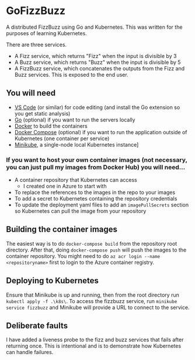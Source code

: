 # GoFizzBuzz
A distributed FizzBuzz using Go and Kubernetes. This was written for the purposes of learning Kubernetes.

There are three services.
* A Fizz service, which returns "Fizz" when the input is divisible by 3
* A Buzz service, which returns "Buzz" when the input is divisible by 5
* A FizzBuzz service, which concatenates the outputs from the Fizz and Buzz services. This is exposed to the end user.

## You will need

* [VS Code](https://code.visualstudio.com/) (or similar) for code editing (and install the Go extension so you get static analysis)
* [Go](https://golang.org/) (optional) if you want to run the servers locally
* [Docker](https://www.docker.com/) to build the containers
* [Docker Compose](https://docs.docker.com/compose/) (optional) if you want to run the application outside of Kubernetes (one container per service)
* [Minikube](https://minikube.sigs.k8s.io/docs/start/), a single-node local Kubernetes instance]

### If you want to host your own container images (not necessary, you can just pull my images from Docker Hub) you will need...
* A container repository that Kubernetes can access
    * I created one in Azure to start with
* To replace the references to the images in the repo to your images
* To add a secret to Kubernetes containing the repository credentials
* To update the deployment yaml files to add an `imagePullSecrets` section so Kubernetes can pull the image from your repository

## Building the container images
The easiest way is to do `docker-compose build` from the repository root directory. After that, doing `docker-compose push` will push the images to the container repository. You might need to do `az acr login --name <repositoryname>` first to login to the Azure container registry.

## Deploying to Kubernetes
Ensure that Minikube is up and running, then from the root directory run `kubectl apply -f .\k8s\`. To access the fizzbuzz service, run `minikube service fizzbuzz` and Minikube will provide a URL to connect to the service.

## Deliberate faults
I have added a liveness probe to the fizz and buzz services that fails after returning once. This is intentional and is to demonstrate how Kubernetes can handle failures.
